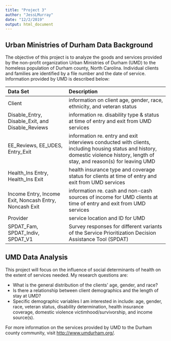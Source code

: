 ```yaml
---
title: "Project 3"
author: "JessLMurray"
date: "12/2/2019"
output: html_document
---
```


## Urban Ministries of Durham Data Background

The objective of this project is to analyze the goods and services provided by the non-profit organization Urban Ministries of Durham (UMD) to the homeless population of Durham county, North Carolina. Individual clients and families are identified by a file number and the date of service. Information provided by UMD is described below:

| Data Set | Description |
|:---------|:-----------|
| Client | information on client age, gender, race, ethnicity, and veteran status |
| Disable_Entry, Disable_Exit, and Disable_Reviews | information re. disability type & status at time of entry and exit from UMD services |
| EE_Reviews, EE_UDES, Entry_Exit | information re. entry and exit interviews conducted with clients, including housing status and history, domestic violence history, length of stay, and reason(s) for leaving UMD |
| Health_Ins Entry, Health_Ins Exit | health insurance type and coverage status for clients at time of entry and exit from UMD services |
| Income Entry, Income Exit, Noncash Entry, Noncash Exit | information re. cash and non-cash sources of income for UMD clients at time of entry and exit from UMD services |
| Provider | service location and ID for UMD |
| SPDAT_Fam, SPDAT_Indiv, SPDAT_V1 | Survey responses for different variants of the Service Prioritization Decision Assistance Tool (SPDAT) |

## UMD Data Analysis 

This project will focus on the influence of social determinants of health on the extent of services needed. My research questions are: 
* What is the general distribution of the clients' age, gender, and race? 
* Is there a relationship between client demographics and the length of stay at UMD? 
* Specific demographic variables I am interested in include: age, gender, race, veteran status, disability determination, health insurance coverage, domestic violence victimhood/survivorship, and income source(s).

For more information on the services provided by UMD to the Durham county community, visit http://www.umdurham.org/. 
